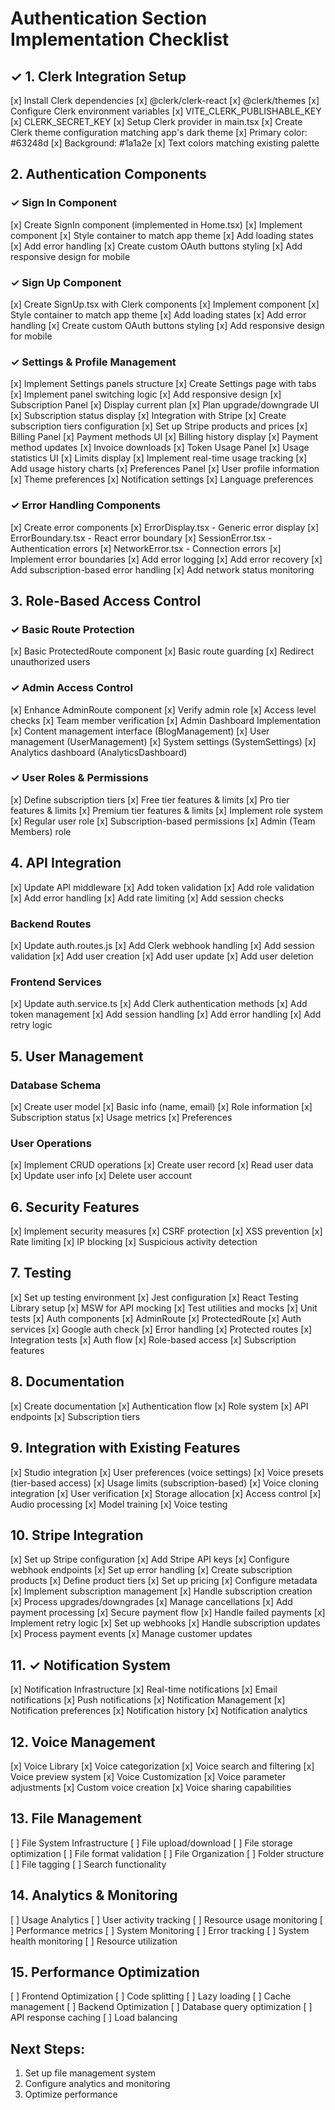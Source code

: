 # Authentication Section Implementation Checklist

## ✓ 1. Clerk Integration Setup
[x] Install Clerk dependencies
  [x] @clerk/clerk-react
  [x] @clerk/themes
[x] Configure Clerk environment variables
  [x] VITE_CLERK_PUBLISHABLE_KEY
  [x] CLERK_SECRET_KEY
[x] Setup Clerk provider in main.tsx
[x] Create Clerk theme configuration matching app's dark theme
  [x] Primary color: #63248d
  [x] Background: #1a1a2e
  [x] Text colors matching existing palette

## 2. Authentication Components
### ✓ Sign In Component
[x] Create SignIn component (implemented in Home.tsx)
  [x] Implement <SignIn/> component
  [x] Style container to match app theme
  [x] Add loading states
  [x] Add error handling
  [x] Create custom OAuth buttons styling
  [x] Add responsive design for mobile

### ✓ Sign Up Component
[x] Create SignUp.tsx with Clerk components
  [x] Implement <SignUp/> component
  [x] Style container to match app theme
  [x] Add loading states
  [x] Add error handling
  [x] Create custom OAuth buttons styling
  [x] Add responsive design for mobile

### ✓ Settings & Profile Management
[x] Implement Settings panels structure
  [x] Create Settings page with tabs
  [x] Implement panel switching logic
  [x] Add responsive design
[x] Subscription Panel
  [x] Display current plan
  [x] Plan upgrade/downgrade UI
  [x] Subscription status display
  [x] Integration with Stripe
  [x] Create subscription tiers configuration
  [x] Set up Stripe products and prices
[x] Billing Panel
  [x] Payment methods UI
  [x] Billing history display
  [x] Payment method updates
  [x] Invoice downloads
[x] Token Usage Panel
  [x] Usage statistics UI
  [x] Limits display
  [x] Implement real-time usage tracking
  [x] Add usage history charts
[x] Preferences Panel
  [x] User profile information
  [x] Theme preferences
  [x] Notification settings
  [x] Language preferences

### ✓ Error Handling Components
[x] Create error components
  [x] ErrorDisplay.tsx - Generic error display
  [x] ErrorBoundary.tsx - React error boundary
  [x] SessionError.tsx - Authentication errors
  [x] NetworkError.tsx - Connection errors
[x] Implement error boundaries
[x] Add error logging
[x] Add error recovery
[x] Add subscription-based error handling
[x] Add network status monitoring

## 3. Role-Based Access Control
### ✓ Basic Route Protection
[x] Basic ProtectedRoute component
[x] Basic route guarding
[x] Redirect unauthorized users

### ✓ Admin Access Control
[x] Enhance AdminRoute component
  [x] Verify admin role
  [x] Access level checks
  [x] Team member verification
[x] Admin Dashboard Implementation
  [x] Content management interface (BlogManagement)
  [x] User management (UserManagement)
  [x] System settings (SystemSettings)
  [x] Analytics dashboard (AnalyticsDashboard)

### ✓ User Roles & Permissions
[x] Define subscription tiers
  [x] Free tier features & limits
  [x] Pro tier features & limits
  [x] Premium tier features & limits
[x] Implement role system
  [x] Regular user role
  [x] Subscription-based permissions
  [x] Admin (Team Members) role

## 4. API Integration
[x] Update API middleware
  [x] Add token validation
  [x] Add role validation
  [x] Add error handling
  [x] Add rate limiting
  [x] Add session checks

### Backend Routes
[x] Update auth.routes.js
  [x] Add Clerk webhook handling
  [x] Add session validation
  [x] Add user creation
  [x] Add user update
  [x] Add user deletion

### Frontend Services
[x] Update auth.service.ts
  [x] Add Clerk authentication methods
  [x] Add token management
  [x] Add session handling
  [x] Add error handling
  [x] Add retry logic

## 5. User Management
### Database Schema
[x] Create user model
  [x] Basic info (name, email)
  [x] Role information
  [x] Subscription status
  [x] Usage metrics
  [x] Preferences

### User Operations
[x] Implement CRUD operations
  [x] Create user record
  [x] Read user data
  [x] Update user info
  [x] Delete user account

## 6. Security Features
[x] Implement security measures
  [x] CSRF protection
  [x] XSS prevention
  [x] Rate limiting
  [x] IP blocking
  [x] Suspicious activity detection

## 7. Testing
[x] Set up testing environment
  [x] Jest configuration
  [x] React Testing Library setup
  [x] MSW for API mocking
  [x] Test utilities and mocks
[x] Unit tests
  [x] Auth components
    [x] AdminRoute
    [x] ProtectedRoute
  [x] Auth services
    [x] Google auth check
    [x] Error handling
  [x] Protected routes
[x] Integration tests
  [x] Auth flow
  [x] Role-based access
  [x] Subscription features

## 8. Documentation
[x] Create documentation
  [x] Authentication flow
  [x] Role system
  [x] API endpoints
  [x] Subscription tiers

## 9. Integration with Existing Features
[x] Studio integration
  [x] User preferences (voice settings)
  [x] Voice presets (tier-based access)
  [x] Usage limits (subscription-based)
[x] Voice cloning integration
  [x] User verification
  [x] Storage allocation
  [x] Access control
  [x] Audio processing
  [x] Model training
  [x] Voice testing

## 10. Stripe Integration
[x] Set up Stripe configuration
  [x] Add Stripe API keys
  [x] Configure webhook endpoints
  [x] Set up error handling
[x] Create subscription products
  [x] Define product tiers
  [x] Set up pricing
  [x] Configure metadata
[x] Implement subscription management
  [x] Handle subscription creation
  [x] Process upgrades/downgrades
  [x] Manage cancellations
[x] Add payment processing
  [x] Secure payment flow
  [x] Handle failed payments
  [x] Implement retry logic
[x] Set up webhooks
  [x] Handle subscription updates
  [x] Process payment events
  [x] Manage customer updates

## 11. ✓ Notification System
[x] Notification Infrastructure
  [x] Real-time notifications
  [x] Email notifications
  [x] Push notifications
[x] Notification Management
  [x] Notification preferences
  [x] Notification history
  [x] Notification analytics

## 12. Voice Management
[x] Voice Library
  [x] Voice categorization
  [x] Voice search and filtering
  [x] Voice preview system
[x] Voice Customization
  [x] Voice parameter adjustments
  [x] Custom voice creation
  [x] Voice sharing capabilities

## 13. File Management
[ ] File System Infrastructure
  [ ] File upload/download
  [ ] File storage optimization
  [ ] File format validation
[ ] File Organization
  [ ] Folder structure
  [ ] File tagging
  [ ] Search functionality

## 14. Analytics & Monitoring
[ ] Usage Analytics
  [ ] User activity tracking
  [ ] Resource usage monitoring
  [ ] Performance metrics
[ ] System Monitoring
  [ ] Error tracking
  [ ] System health monitoring
  [ ] Resource utilization

## 15. Performance Optimization
[ ] Frontend Optimization
  [ ] Code splitting
  [ ] Lazy loading
  [ ] Cache management
[ ] Backend Optimization
  [ ] Database query optimization
  [ ] API response caching
  [ ] Load balancing

## Next Steps:
1. Set up file management system
2. Configure analytics and monitoring
3. Optimize performance
